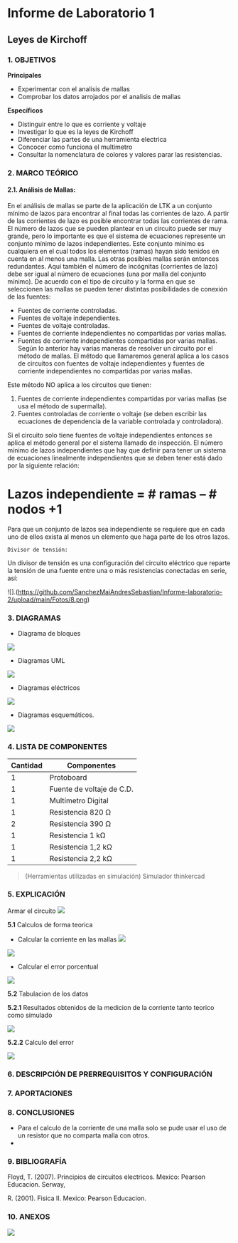 # Informe de Laboratorio 1
## Leyes de Kirchoff
### 1.	OBJETIVOS

**Principales**

 - Experimentar con el analisis de mallas 
 - Comprobar los datos arrojados por el analisis de mallas

**Específicos**

- Distinguir entre lo que es corriente y voltaje
- Investigar lo que es la leyes de Kirchoff
- Diferenciar las partes de una herramienta electrica
- Concocer como funciona el multimetro
- Consultar la nomenclatura de colores y valores parar las resistencias.

### 2.	MARCO TEÓRICO 

#### 2.1.	 Análisis de Mallas:
En el análisis de mallas se parte de la aplicación de LTK a un conjunto mínimo de lazos para encontrar al final todas las corrientes de lazo. A partir   de   las   corrientes   de   lazo   es   posible encontrar   todas   las   corrientes   de   rama.   El número de lazos que se pueden plantear en un circuito   puede   ser   muy   grande, pero   lo importante   es   que   el   sistema   de   ecuaciones represente   un   conjunto   mínimo   de   lazos independientes.
Este conjunto mínimo es cualquiera en el cual todos los elementos (ramas) hayan sido tenidos en cuenta   en   al menos   una   malla.   Las otras posibles   mallas   serán   entonces   redundantes.
Aquí   también   el   número   de   incógnitas (corrientes de lazo) debe ser igual al número de ecuaciones (una   por   malla   del   conjunto mínimo). 
De acuerdo con el tipo de circuito y la forma en que se   seleccionen   las   mallas   se   pueden   tener distintas   posibilidades   de   conexión   de   las fuentes: 
- Fuentes de corriente controladas.
-  Fuentes de voltaje independientes.
-  Fuentes de voltaje controladas.
-  Fuentes de corriente independientes no compartidas por varias mallas.
- Fuentes   de   corriente   independientes compartidas por varias mallas.
Según   lo   anterior   hay   varias   maneras   de resolver un circuito por el método de mallas.
El método que llamaremos general aplica a los casos   de   circuitos   con   fuentes   de   voltaje independientes   y   fuentes   de   corriente independientes   no   compartidas   por   varias mallas.

Este método NO aplica a los circuitos que tienen: 
1. Fuentes de corriente independientes compartidas por varias mallas (se usa el método de supermalla).
2. Fuentes controladas de corriente o voltaje (se deben escribir las ecuaciones de   dependencia de la variable controlada y controladora).

Si   el   circuito   solo   tiene   fuentes   de   voltaje independientes   entonces   se   aplica   el   método general por el sistema llamado de inspección.
El número mínimo de lazos independientes que hay   que   definir   para   tener   un   sistema   de ecuaciones linealmente independientes que   se deben tener está dado por la siguiente relación:

 # Lazos independiente = # ramas – # nodos +1
 
Para   que   un   conjunto   de   lazos   sea independiente se requiere que en cada uno de ellos   exista   al menos   un elemento   que haga parte de los otros lazos.

    Divisor de tensión:
Un divisor de tensión es una configuración del circuito eléctrico que reparte la tensión de una fuente entre una o más resistencias conectadas en serie, así: 

![].(https://github.com/SanchezMaiAndresSebastian/Informe-laboratorio-2/upload/main/Fotos/8.png)

### 3.	DIAGRAMAS
- Diagrama de bloques

![](https://github.com/SanchezMaiAndresSebastian/Informe-laboratorio/blob/main/Fotos/9.png)

- Diagramas UML

![](https://github.com/SanchezMaiAndresSebastian/Informe-laboratorio/blob/main/Fotos/10.png)

- Diagramas eléctricos

![](https://github.com/SanchezMaiAndresSebastian/Informe-laboratorio/blob/main/Fotos/11.png)

 - Diagramas esquemáticos.

![](https://github.com/SanchezMaiAndresSebastian/Informe-laboratorio-2/upload/main/Fotos/1.png)

### 4.	LISTA DE COMPONENTES

| Cantidad | Componentes | 
| -------- | ----------- | 
| 1 |Protoboard | 
| 1 |Fuente de voltaje de C.D. | 
| 1 |Multímetro Digital| 
| 1 |Resistencia 820 Ω | 
| 2 |Resistencia 390 Ω | 
| 1 |Resistencia 1 kΩ | 
| 1 |Resistencia 1,2 kΩ | 
| 1 |Resistencia 2,2 kΩ |
 
> (Herramientas utilizadas en simulación) 
> Simulador thinkercad


### 5.	EXPLICACIÓN

Armar el circuito
![](https://github.com/SanchezMaiAndresSebastian/Informe-laboratorio-2/upload/main/Fotos/1.png)

__5.1__ Calculos de forma teorica

- Calcular la corriente en las mallas
![](https://github.com/SanchezMaiAndresSebastian/Informe-laboratorio-2/upload/main/Fotos/2.png)

![](https://github.com/SanchezMaiAndresSebastian/Informe-laboratorio-2/upload/main/Fotos/2.png)

- Calcular el error porcentual

![](https://github.com/SanchezMaiAndresSebastian/Informe-laboratorio/blob/main/Fotos/17.png) 

__5.2__ Tabulacion de los datos

__5.2.1__ Resultados obtenidos de la medicion de la corriente tanto teorico como simulado

![](https://github.com/SanchezMaiAndresSebastian/Informe-laboratorio-2/upload/main/Fotos/5.png)

__5.2.2__ Calculo del error

![](https://github.com/SanchezMaiAndresSebastian/Informe-laboratorio-2/upload/main/Fotos/6.png)

### 6.	 DESCRIPCIÓN DE PRERREQUISITOS Y CONFIGURACIÓN

 
### 7.	APORTACIONES


 
### 8.	CONCLUSIONES
- Para el calculo de la corriente de una malla solo se pude usar el uso de un resistor que no comparta malla con otros.
- 

### 9.	BIBLIOGRAFÍA

Floyd, T. (2007). Principios de circuitos electricos. Mexico: Pearson Educacion. Serway,

R. (2001). Fisica II. Mexico: Pearson Educacion.

### 10.	 ANEXOS

![](https://github.com/SanchezMaiAndresSebastian/Informe-laboratorio-2/upload/main/Fotos/7.png)
